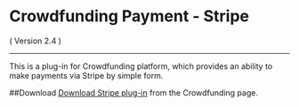 Crowdfunding Payment - Stripe
==========================
( Version 2.4 )
- - -

This is a plug-in for Crowdfunding platform, which provides an ability to make payments via Stripe by simple form.

##Download
[Download Stripe plug-in](http://itprism.com/free-joomla-extensions/ecommerce-gamification/crowdfunding-collective-raising-capital) from the Crowdfunding page.
